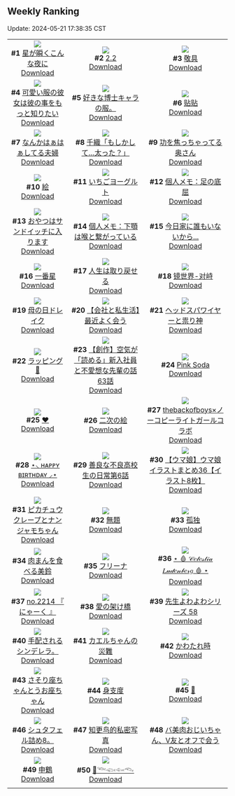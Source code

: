 ## Weekly Ranking
Update: 2024-05-21 17:38:35 CST

|      |      |      |
| :----: | :----: | :----: |
| ![](https://i.pixiv.re/c/240x480/img-master/img/2024/05/15/01/35/22/118736947_p0_master1200.jpg)<br>**#1** [星が瞬くこんな夜に](https://www.pixiv.net/artworks/118736947)<br>[Download](https://i.pixiv.re/img-original/img/2024/05/15/01/35/22/118736947_p0.jpg) | ![](https://i.pixiv.re/c/240x480/img-master/img/2024/05/15/01/37/12/118736983_p0_master1200.jpg)<br>**#2** [2.2](https://www.pixiv.net/artworks/118736983)<br>[Download](https://i.pixiv.re/img-original/img/2024/05/15/01/37/12/118736983_p0.jpg) | ![](https://i.pixiv.re/c/240x480/img-master/img/2024/05/14/21/01/41/118728153_p0_master1200.jpg)<br>**#3** [敬具](https://www.pixiv.net/artworks/118728153)<br>[Download](https://i.pixiv.re/img-original/img/2024/05/14/21/01/41/118728153_p0.jpg) |
| ![](https://i.pixiv.re/c/240x480/img-master/img/2024/05/15/12/00/47/118744853_p0_master1200.jpg)<br>**#4** [可愛い服の彼女は彼の事をもっと知りたい](https://www.pixiv.net/artworks/118744853)<br>[Download](https://i.pixiv.re/img-original/img/2024/05/15/12/00/47/118744853_p0.jpg) | ![](https://i.pixiv.re/c/240x480/img-master/img/2024/05/15/20/07/58/118749077_p0_master1200.jpg)<br>**#5** [好きな博士キャラの服。](https://www.pixiv.net/artworks/118749077)<br>[Download](https://i.pixiv.re/img-original/img/2024/05/15/20/07/58/118749077_p0.jpg) | ![](https://i.pixiv.re/c/240x480/img-master/img/2024/05/14/00/27/38/118708172_p0_master1200.jpg)<br>**#6** [贴贴](https://www.pixiv.net/artworks/118708172)<br>[Download](https://i.pixiv.re/img-original/img/2024/05/14/00/27/38/118708172_p0.jpg) |
| ![](https://i.pixiv.re/c/240x480/img-master/img/2024/05/14/00/10/25/118707617_p0_master1200.jpg)<br>**#7** [なんかはぁはぁしてる夫婦](https://www.pixiv.net/artworks/118707617)<br>[Download](https://i.pixiv.re/img-original/img/2024/05/14/00/10/25/118707617_p0.jpg) | ![](https://i.pixiv.re/c/240x480/img-master/img/2024/05/15/00/00/18/118733979_p0_master1200.jpg)<br>**#8** [千織「もしかして…太った？」](https://www.pixiv.net/artworks/118733979)<br>[Download](https://i.pixiv.re/img-original/img/2024/05/15/00/00/18/118733979_p0.jpg) | ![](https://i.pixiv.re/c/240x480/img-master/img/2024/05/15/00/07/52/118734555_p0_master1200.jpg)<br>**#9** [功を焦っちゃってる奥さん](https://www.pixiv.net/artworks/118734555)<br>[Download](https://i.pixiv.re/img-original/img/2024/05/15/00/07/52/118734555_p0.jpg) |
| ![](https://i.pixiv.re/c/240x480/img-master/img/2024/05/15/20/20/27/118754452_p0_master1200.jpg)<br>**#10** [絵](https://www.pixiv.net/artworks/118754452)<br>[Download](https://i.pixiv.re/img-original/img/2024/05/15/20/20/27/118754452_p0.jpg) | ![](https://i.pixiv.re/c/240x480/img-master/img/2024/05/15/22/12/56/118757999_p0_master1200.jpg)<br>**#11** [いちごヨーグルト](https://www.pixiv.net/artworks/118757999)<br>[Download](https://i.pixiv.re/img-original/img/2024/05/15/22/12/56/118757999_p0.png) | ![](https://i.pixiv.re/c/240x480/img-master/img/2024/05/16/09/09/57/118769905_p0_master1200.jpg)<br>**#12** [個人メモ：足の底屈](https://www.pixiv.net/artworks/118769905)<br>[Download](https://i.pixiv.re/img-original/img/2024/05/16/09/09/57/118769905_p0.jpg) |
| ![](https://i.pixiv.re/c/240x480/img-master/img/2024/05/15/03/07/04/118738408_p0_master1200.jpg)<br>**#13** [おやつはサンドイッチに入ります](https://www.pixiv.net/artworks/118738408)<br>[Download](https://i.pixiv.re/img-original/img/2024/05/15/03/07/04/118738408_p0.jpg) | ![](https://i.pixiv.re/c/240x480/img-master/img/2024/05/14/06/00/13/118713194_p0_master1200.jpg)<br>**#14** [個人メモ：下顎は喉と繋がっている](https://www.pixiv.net/artworks/118713194)<br>[Download](https://i.pixiv.re/img-original/img/2024/05/14/06/00/13/118713194_p0.jpg) | ![](https://i.pixiv.re/c/240x480/img-master/img/2024/05/16/14/22/54/118750967_p0_master1200.jpg)<br>**#15** [今日家に誰もいないから...](https://www.pixiv.net/artworks/118750967)<br>[Download](https://i.pixiv.re/img-original/img/2024/05/16/14/22/54/118750967_p0.png) |
| ![](https://i.pixiv.re/c/240x480/img-master/img/2024/05/14/01/48/49/118710216_p0_master1200.jpg)<br>**#16** [一番星](https://www.pixiv.net/artworks/118710216)<br>[Download](https://i.pixiv.re/img-original/img/2024/05/14/01/48/49/118710216_p0.jpg) | ![](https://i.pixiv.re/c/240x480/img-master/img/2024/05/15/00/00/51/118734127_p0_master1200.jpg)<br>**#17** [人生は取り戻せる](https://www.pixiv.net/artworks/118734127)<br>[Download](https://i.pixiv.re/img-original/img/2024/05/15/00/00/51/118734127_p0.jpg) | ![](https://i.pixiv.re/c/240x480/img-master/img/2024/05/15/00/00/16/118733968_p0_master1200.jpg)<br>**#18** [镜世界-对峙](https://www.pixiv.net/artworks/118733968)<br>[Download](https://i.pixiv.re/img-original/img/2024/05/15/00/00/16/118733968_p0.png) |
| ![](https://i.pixiv.re/c/240x480/img-master/img/2024/05/15/12/44/50/118745619_p0_master1200.jpg)<br>**#19** [母の日ドレイク](https://www.pixiv.net/artworks/118745619)<br>[Download](https://i.pixiv.re/img-original/img/2024/05/15/12/44/50/118745619_p0.jpg) | ![](https://i.pixiv.re/c/240x480/img-master/img/2024/05/14/12/00/09/118717626_p0_master1200.jpg)<br>**#20** [【会社と私生活】最近よく会う](https://www.pixiv.net/artworks/118717626)<br>[Download](https://i.pixiv.re/img-original/img/2024/05/14/12/00/09/118717626_p0.jpg) | ![](https://i.pixiv.re/c/240x480/img-master/img/2024/05/16/07/24/12/118768677_p0_master1200.jpg)<br>**#21** [ヘッドスパワイヤーと祟り神](https://www.pixiv.net/artworks/118768677)<br>[Download](https://i.pixiv.re/img-original/img/2024/05/16/07/24/12/118768677_p0.png) |
| ![](https://i.pixiv.re/c/240x480/img-master/img/2024/05/15/00/00/56/118734150_p0_master1200.jpg)<br>**#22** [ラッピング🎀](https://www.pixiv.net/artworks/118734150)<br>[Download](https://i.pixiv.re/img-original/img/2024/05/15/00/00/56/118734150_p0.jpg) | ![](https://i.pixiv.re/c/240x480/img-master/img/2024/05/16/18/59/13/118779472_p0_master1200.jpg)<br>**#23** [【創作】空気が「読める」新入社員と不愛想な先輩の話63話](https://www.pixiv.net/artworks/118779472)<br>[Download](https://i.pixiv.re/img-original/img/2024/05/16/18/59/13/118779472_p0.jpg) | ![](https://i.pixiv.re/c/240x480/img-master/img/2024/05/15/00/00/06/118733916_p0_master1200.jpg)<br>**#24** [Pink Soda](https://www.pixiv.net/artworks/118733916)<br>[Download](https://i.pixiv.re/img-original/img/2024/05/15/00/00/06/118733916_p0.png) |
| ![](https://i.pixiv.re/c/240x480/img-master/img/2024/05/15/00/00/18/118733981_p0_master1200.jpg)<br>**#25** [❤](https://www.pixiv.net/artworks/118733981)<br>[Download](https://i.pixiv.re/img-original/img/2024/05/15/00/00/18/118733981_p0.jpg) | ![](https://i.pixiv.re/c/240x480/img-master/img/2024/05/15/20/37/15/118754901_p0_master1200.jpg)<br>**#26** [二次の絵](https://www.pixiv.net/artworks/118754901)<br>[Download](https://i.pixiv.re/img-original/img/2024/05/15/20/37/15/118754901_p0.jpg) | ![](https://i.pixiv.re/c/240x480/img-master/img/2024/05/15/21/42/15/118756941_p0_master1200.jpg)<br>**#27** [thebackofboys×ノーコピーライトガールコラボ](https://www.pixiv.net/artworks/118756941)<br>[Download](https://i.pixiv.re/img-original/img/2024/05/15/21/42/15/118756941_p0.jpg) |
| ![](https://i.pixiv.re/c/240x480/img-master/img/2024/05/15/20/58/56/118755525_p0_master1200.jpg)<br>**#28** [⋆⸜ ʜᴀᴘᴘʏ ʙɪʀᴛʜᴅᴀʏ ⸝⋆](https://www.pixiv.net/artworks/118755525)<br>[Download](https://i.pixiv.re/img-original/img/2024/05/15/20/58/56/118755525_p0.jpg) | ![](https://i.pixiv.re/c/240x480/img-master/img/2024/05/16/00/01/48/118761862_p0_master1200.jpg)<br>**#29** [善良な不良高校生の日常第6話](https://www.pixiv.net/artworks/118761862)<br>[Download](https://i.pixiv.re/img-original/img/2024/05/16/00/01/48/118761862_p0.jpg) | ![](https://i.pixiv.re/c/240x480/img-master/img/2024/05/14/00/01/48/118707244_p0_master1200.jpg)<br>**#30** [【ウマ娘】ウマ娘イラストまとめ36【イラスト8枚】](https://www.pixiv.net/artworks/118707244)<br>[Download](https://i.pixiv.re/img-original/img/2024/05/14/00/01/48/118707244_p0.jpg) |
| ![](https://i.pixiv.re/c/240x480/img-master/img/2024/05/15/01/26/33/118736743_p0_master1200.jpg)<br>**#31** [ピカチュウクレープとナンジャモちゃん](https://www.pixiv.net/artworks/118736743)<br>[Download](https://i.pixiv.re/img-original/img/2024/05/15/01/26/33/118736743_p0.jpg) | ![](https://i.pixiv.re/c/240x480/img-master/img/2024/05/16/16/54/44/118776780_p0_master1200.jpg)<br>**#32** [無題](https://www.pixiv.net/artworks/118776780)<br>[Download](https://i.pixiv.re/img-original/img/2024/05/16/16/54/44/118776780_p0.jpg) | ![](https://i.pixiv.re/c/240x480/img-master/img/2024/05/14/00/00/26/118707055_p0_master1200.jpg)<br>**#33** [孤独](https://www.pixiv.net/artworks/118707055)<br>[Download](https://i.pixiv.re/img-original/img/2024/05/14/00/00/26/118707055_p0.png) |
| ![](https://i.pixiv.re/c/240x480/img-master/img/2024/05/15/00/27/53/118735252_p0_master1200.jpg)<br>**#34** [肉まんを食べる美鈴](https://www.pixiv.net/artworks/118735252)<br>[Download](https://i.pixiv.re/img-original/img/2024/05/15/00/27/53/118735252_p0.jpg) | ![](https://i.pixiv.re/c/240x480/img-master/img/2024/05/16/00/25/48/118762782_p0_master1200.jpg)<br>**#35** [フリーナ](https://www.pixiv.net/artworks/118762782)<br>[Download](https://i.pixiv.re/img-original/img/2024/05/16/00/25/48/118762782_p0.png) | ![](https://i.pixiv.re/c/240x480/img-master/img/2024/05/15/00/00/34/118734053_p0_master1200.jpg)<br>**#36** [⋆   🩸  𝒞𝑒𝓁𝑒𝓈𝓉𝒾𝒶 𝐿𝓊𝒹𝑒𝓃𝒷𝑒𝓇𝑔  🩸  ⋆](https://www.pixiv.net/artworks/118734053)<br>[Download](https://i.pixiv.re/img-original/img/2024/05/15/00/00/34/118734053_p0.jpg) |
| ![](https://i.pixiv.re/c/240x480/img-master/img/2024/05/15/12/21/10/118745205_p0_master1200.jpg)<br>**#37** [no.2214 『 にゃーく 』](https://www.pixiv.net/artworks/118745205)<br>[Download](https://i.pixiv.re/img-original/img/2024/05/15/12/21/10/118745205_p0.jpg) | ![](https://i.pixiv.re/c/240x480/img-master/img/2024/05/15/20/03/22/118754009_p0_master1200.jpg)<br>**#38** [愛の架け橋](https://www.pixiv.net/artworks/118754009)<br>[Download](https://i.pixiv.re/img-original/img/2024/05/15/20/03/22/118754009_p0.jpg) | ![](https://i.pixiv.re/c/240x480/img-master/img/2024/05/18/04/01/16/118740563_p0_master1200.jpg)<br>**#39** [先生よわよわシリーズ 58](https://www.pixiv.net/artworks/118740563)<br>[Download](https://i.pixiv.re/img-original/img/2024/05/18/04/01/16/118740563_p0.png) |
| ![](https://i.pixiv.re/c/240x480/img-master/img/2024/05/15/21/02/54/118755746_p0_master1200.jpg)<br>**#40** [手配されるシンデレラ。](https://www.pixiv.net/artworks/118755746)<br>[Download](https://i.pixiv.re/img-original/img/2024/05/15/21/02/54/118755746_p0.jpg) | ![](https://i.pixiv.re/c/240x480/img-master/img/2024/05/15/00/16/06/118734862_p0_master1200.jpg)<br>**#41** [カエルちゃんの災難](https://www.pixiv.net/artworks/118734862)<br>[Download](https://i.pixiv.re/img-original/img/2024/05/15/00/16/06/118734862_p0.jpg) | ![](https://i.pixiv.re/c/240x480/img-master/img/2024/05/15/00/00/10/118733931_p0_master1200.jpg)<br>**#42** [かわたれ時](https://www.pixiv.net/artworks/118733931)<br>[Download](https://i.pixiv.re/img-original/img/2024/05/15/00/00/10/118733931_p0.jpg) |
| ![](https://i.pixiv.re/c/240x480/img-master/img/2024/05/15/21/09/38/118755959_p0_master1200.jpg)<br>**#43** [さそり座ちゃんとうお座ちゃん](https://www.pixiv.net/artworks/118755959)<br>[Download](https://i.pixiv.re/img-original/img/2024/05/15/21/09/38/118755959_p0.jpg) | ![](https://i.pixiv.re/c/240x480/img-master/img/2024/05/14/00/00/27/118707061_p0_master1200.jpg)<br>**#44** [身支度](https://www.pixiv.net/artworks/118707061)<br>[Download](https://i.pixiv.re/img-original/img/2024/05/14/00/00/27/118707061_p0.png) | ![](https://i.pixiv.re/c/240x480/img-master/img/2024/05/15/00/00/31/118734045_p0_master1200.jpg)<br>**#45** [🍃](https://www.pixiv.net/artworks/118734045)<br>[Download](https://i.pixiv.re/img-original/img/2024/05/15/00/00/31/118734045_p0.png) |
| ![](https://i.pixiv.re/c/240x480/img-master/img/2024/05/16/20/39/44/118782083_p0_master1200.jpg)<br>**#46** [シュタフェル詰め8。](https://www.pixiv.net/artworks/118782083)<br>[Download](https://i.pixiv.re/img-original/img/2024/05/16/20/39/44/118782083_p0.png) | ![](https://i.pixiv.re/c/240x480/img-master/img/2024/05/15/16/05/39/118748605_p0_master1200.jpg)<br>**#47** [知更鸟的私密写真](https://www.pixiv.net/artworks/118748605)<br>[Download](https://i.pixiv.re/img-original/img/2024/05/15/16/05/39/118748605_p0.jpg) | ![](https://i.pixiv.re/c/240x480/img-master/img/2024/05/16/00/01/57/118761872_p0_master1200.jpg)<br>**#48** [バ美肉おじいちゃん、V友とオフで会う](https://www.pixiv.net/artworks/118761872)<br>[Download](https://i.pixiv.re/img-original/img/2024/05/16/00/01/57/118761872_p0.jpg) |
| ![](https://i.pixiv.re/c/240x480/img-master/img/2024/05/16/00/00/30/118761695_p0_master1200.jpg)<br>**#49** [申鶴](https://www.pixiv.net/artworks/118761695)<br>[Download](https://i.pixiv.re/img-original/img/2024/05/16/00/00/30/118761695_p0.jpg) | ![](https://i.pixiv.re/c/240x480/img-master/img/2024/05/15/00/07/59/118734559_p0_master1200.jpg)<br>**#50** [🫧𓆝𓆟𓆜𓆞](https://www.pixiv.net/artworks/118734559)<br>[Download](https://i.pixiv.re/img-original/img/2024/05/15/00/07/59/118734559_p0.png) |
|      |
